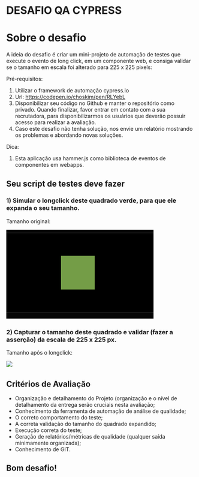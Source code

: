 # DESAFIO QA CYPRESS

# Sobre o desafio

A ideia do desafio é criar um mini-projeto de automação de testes que execute o evento de long click, em um componente web, e consiga validar se o tamanho em escala foi alterado para 225 x 225 pixels: 

Pré-requisitos: 

1) Utilizar o framework de automação cypress.io 
2) Url: https://codepen.io/choskim/pen/RLYebL
3) Disponibilizar seu código no Github e manter o repositório como privado. Quando finalizar, favor entrar em contato com a sua recrutadora, para disponibilizarmos os usuários que deverão possuir acesso para realizar a avaliação. 
4) Caso este desafio não tenha solução, nos envie um relatório mostrando os problemas e abordando novas soluções. 

Dica: 
1) Esta aplicação usa hammer.js como biblioteca de eventos de componentes em webapps. 

## Seu script de testes deve fazer

### 1) Simular o longclick deste quadrado verde, para que ele expanda o seu tamanho. 

Tamanho original:

<img width="393" src="https://github.com/laspbr/DESAFIO-QA-CYPRESS/blob/main/Tamanho%20original.png">


### 2) Capturar o tamanho deste quadrado e validar (fazer a asserção) da escala de 225 x 225 px. 

Tamanho após o longclick: 

<img width="393" src="[https://github.com/laspbr/DESAFIO-QA-CYPRESS/assets/38757479/44b17f9c-c190-4504-86c0-042ffd3c3406](https://github.com/laspbr/DESAFIO-QA-CYPRESS/blob/main/longclick.png)">

## Critérios de Avaliação

   - Organização e detalhamento do Projeto (organização e o nível de detalhamento da entrega serão cruciais nesta avaliação; 
   - Conhecimento da ferramenta de automação de análise de qualidade;
   - O correto comportamento do teste; 
   - A correta validação do tamanho do quadrado expandido; 
   - Execução correta do teste;
   - Geração de relatórios/métricas de qualidade (qualquer saída minimamente organizada);
   - Conhecimento de GIT.

## Bom desafio! 
